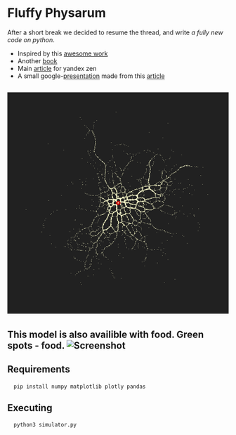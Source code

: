 # Fluffy Physarum
After a short break we decided to resume the thread, and write *a fully new code on python*.
* Inspired by this [awesome work](https://www.sagejenson.com/physarum) 
* Another [book](https://vk.com/doc2051067_510754815?hash=6340d9dab83513a13a&dl=a248f8b54b9a5b7b4c)
* Main [article](https://docs.google.com/document/d/1ClbqxgD-cvxd_-Bv_UkfGLSRMU6wBPmJgWGVIAutvJk/edit?usp=sharing) for yandex zen
* A small google-[presentation](https://docs.google.com/presentation/d/19BZZc_2k-FIpkyHzS-j621PmGsNUIOUnv2AHINWfEh8/edit?usp=sharing) made from this [article](http://eprints.uwe.ac.uk/15260/1/artl.2010.16.2.pdf)

![Screenshot](readme_images/file-535.png)
---
This model is also availible with food.
Green spots - food.
![Screenshot](readme_images/smallGrowth.gif)
---


## Requirements
```
  pip install numpy matplotlib plotly pandas
```

## Executing
```
  python3 simulator.py
```
